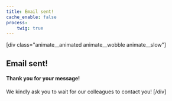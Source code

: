 ```yaml
---
title: Email sent!
cache_enable: false
process:
    twig: true
---
```

[div class="animate__animated animate__wobble animate__slow"]
## Email sent!
#### Thank you for your message!
We kindly ask you to wait for our colleagues to contact you!
[/div]
